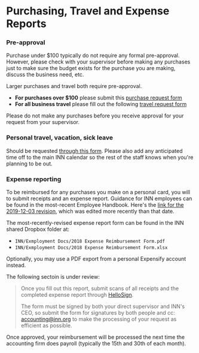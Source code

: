 # Purchasing, Travel and Expense Reports

### Pre-approval

Purchase under $100 typically do not require any formal pre-approval. However, please check with your supervisor before making any purchases just to make sure the budget exists for the purchase you are making, discuss the business need, etc.

Larger purchases and travel both require pre-approval.

- **For purchases over $100** please submit this [purchase request form](https://docs.google.com/a/investigativenewsnetwork.org/forms/d/1qb9SlCjZM9KX2cDu_GNYs03sOH-w4ypZ2FChLo8wjvE/viewform)
- **For all business travel** please fill out the following [travel request form](https://docs.google.com/a/investigativenewsnetwork.org/forms/d/148i4Tf7koQE5kYEO0yMW1mWyvyp408F8bfnwLraQHqs/viewform)

Please do not make any purchases before you receive approval for your request from your supervisor.

### Personal travel, vacation, sick leave

Should be requested [through this form](https://form.jotform.com/83325123620951). Please also add any anticipated time off to the main INN calendar so the rest of the staff knows when you're planning to be out.

### Expense reporting

To be reimbursed for any purchases you make on a personal card, you will to submit receipts and an expense report. Guidance for INN employees can be found in the most-recent Employee Handbook. Here's the [link for the 2019-12-03 revision](https://docs.google.com/document/d/1ZP3s5IP41vMSZOTGZwnJ4Ui3q8uZpGQHwk9Y0Aql9B8/edit), which was edited more recently than that date.

The most-recently-revised expense report form can be found in the INN shared Dropbox folder at:

- `INN/Exmployment Docs/2018 Expense Reimbursement Form.pdf`
- `INN/Exmployment Docs/2018 Expense Reimbursement Form.xlsx`

Optionally, you may use a PDF export from a personal Expensify account instead.

The following sectoin is under review:

> Once you fill out this report, submit scans of all receipts and the completed expense report through [HelloSign](https://www.hellosign.com/).
>
> The form must be signed by both your direct supervisor and INN's CEO, so submit the form for signatures by both people and cc: accounting@inn.org to make the processing of your request as efficient as possible.

Once approved, your reimbursement will be processed the next time the accounting firm does payroll (typically the 15th and 30th of each month).
